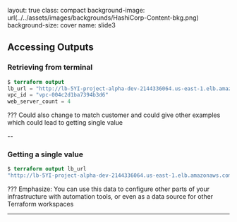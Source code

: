 layout: true
class: compact
background-image: url(../../assets/images/backgrounds/HashiCorp-Content-bkg.png)
background-size: cover
name: slide3

## Accessing Outputs

### Retrieving from terminal
```terraform
$ terraform output
lb_url = "http://lb-5YI-project-alpha-dev-2144336064.us-east-1.elb.amazonaws.com/"
vpc_id = "vpc-004c2d1ba7394b3d6"
web_server_count = 4
```
???
Could also change to match customer and could give other examples which could lead to getting single value

--

### Getting a single value
```terraform
$ terraform output lb_url
"http://lb-5YI-project-alpha-dev-2144336064.us-east-1.elb.amazonaws.com/"
```

???
Emphasize: You can use this data to configure other parts of your infrastructure with automation tools, or even as a data source for other Terraform workspaces

---
